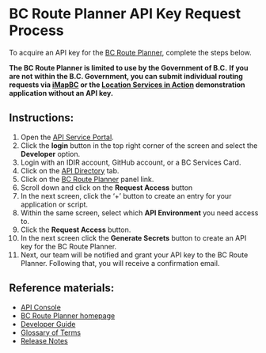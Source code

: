 # BC Route Planner API Key Request Process 

To acquire an API key for the [BC Route Planner](https://www2.gov.bc.ca/gov/content?id=9D99E684CCD042CD88FADC51E079B4B5), complete the steps below.

**The BC Route Planner is limited to use by the Government of B.C.**
**If you are not within the B.C. Government, you can submit individual routing requests via [iMapBC](https://maps.gov.bc.ca/ess/hm/imap4m/) or the [Location Services in Action](https://bcgov.github.io/ols-devkit/ols-demo/index.html) demonstration application without an API key.**

## Instructions:

1. Open the [API Service Portal](https://api.gov.bc.ca/).
2. Click the **login** button in the top right corner of the screen and select the **Developer** option.
3. Login with an IDIR account, GitHub account, or a BC Services Card.
4. Click on the [API Directory](https://api.gov.bc.ca/devportal/api-directory) tab.
5. Click on the [BC Route Planner](https://api.gov.bc.ca/devportal/api-directory/740) panel link.
6. Scroll down and click on the **Request Access** button
7. In the next screen, click the ‘+’ button to create an entry for your application or script.
8. Within the same screen, select which **API Environment** you need access to.
9. Click the **Request Access** button.
10. In the next screen click the **Generate Secrets** button to create an API key for the BC Route Planner.
11. Next, our team will be notified and grant your API key to the BC Route Planner. Following that, you will receive a confirmation email.

## Reference materials: 

- [API Console](https://openapi.apps.gov.bc.ca/?url=https://raw.githubusercontent.com/bcgov/api-specs/master/router/router.json)
- [BC Route Planner homepage](https://www2.gov.bc.ca/gov/content?id=9D99E684CCD042CD88FADC51E079B4B5)
- [Developer Guide](https://github.com/bcgov/ols-router/blob/gh-pages/router-developer-guide.md)
- [Glossary of Terms](https://github.com/bcgov/ols-router/blob/gh-pages/glossary.md)
- [Release Notes](https://github.com/bcgov/ols-router/blob/gh-pages/rpng-release-notes.md)
